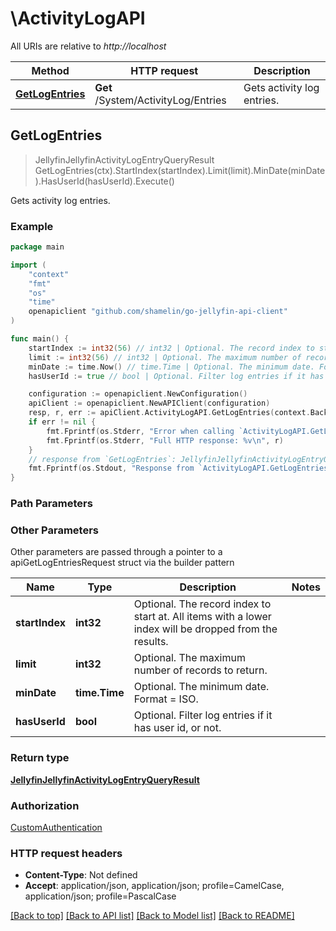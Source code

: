 # \ActivityLogAPI

All URIs are relative to *http://localhost*

Method | HTTP request | Description
------------- | ------------- | -------------
[**GetLogEntries**](ActivityLogAPI.md#GetLogEntries) | **Get** /System/ActivityLog/Entries | Gets activity log entries.



## GetLogEntries

> JellyfinJellyfinActivityLogEntryQueryResult GetLogEntries(ctx).StartIndex(startIndex).Limit(limit).MinDate(minDate).HasUserId(hasUserId).Execute()

Gets activity log entries.

### Example

```go
package main

import (
	"context"
	"fmt"
	"os"
    "time"
	openapiclient "github.com/shamelin/go-jellyfin-api-client"
)

func main() {
	startIndex := int32(56) // int32 | Optional. The record index to start at. All items with a lower index will be dropped from the results. (optional)
	limit := int32(56) // int32 | Optional. The maximum number of records to return. (optional)
	minDate := time.Now() // time.Time | Optional. The minimum date. Format = ISO. (optional)
	hasUserId := true // bool | Optional. Filter log entries if it has user id, or not. (optional)

	configuration := openapiclient.NewConfiguration()
	apiClient := openapiclient.NewAPIClient(configuration)
	resp, r, err := apiClient.ActivityLogAPI.GetLogEntries(context.Background()).StartIndex(startIndex).Limit(limit).MinDate(minDate).HasUserId(hasUserId).Execute()
	if err != nil {
		fmt.Fprintf(os.Stderr, "Error when calling `ActivityLogAPI.GetLogEntries``: %v\n", err)
		fmt.Fprintf(os.Stderr, "Full HTTP response: %v\n", r)
	}
	// response from `GetLogEntries`: JellyfinJellyfinActivityLogEntryQueryResult
	fmt.Fprintf(os.Stdout, "Response from `ActivityLogAPI.GetLogEntries`: %v\n", resp)
}
```

### Path Parameters



### Other Parameters

Other parameters are passed through a pointer to a apiGetLogEntriesRequest struct via the builder pattern


Name | Type | Description  | Notes
------------- | ------------- | ------------- | -------------
 **startIndex** | **int32** | Optional. The record index to start at. All items with a lower index will be dropped from the results. | 
 **limit** | **int32** | Optional. The maximum number of records to return. | 
 **minDate** | **time.Time** | Optional. The minimum date. Format &#x3D; ISO. | 
 **hasUserId** | **bool** | Optional. Filter log entries if it has user id, or not. | 

### Return type

[**JellyfinJellyfinActivityLogEntryQueryResult**](JellyfinActivityLogEntryQueryResult.md)

### Authorization

[CustomAuthentication](../README.md#CustomAuthentication)

### HTTP request headers

- **Content-Type**: Not defined
- **Accept**: application/json, application/json; profile=CamelCase, application/json; profile=PascalCase

[[Back to top]](#) [[Back to API list]](../README.md#documentation-for-api-endpoints)
[[Back to Model list]](../README.md#documentation-for-models)
[[Back to README]](../README.md)


